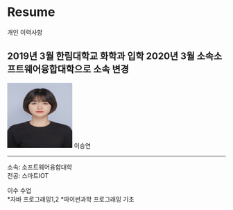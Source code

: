 # Resume
개인 이력사항   

2019년 3월 한림대학교 화학과 입학
2020년 3월 소속소프트웨어융합대학으로 소속 변경
---
<img src = 증명사진(고화질).jpg height=150 width=150>
 이승연
 
 ---

소속: 소프트웨어융합대학   
전공: 스마트IOT

이수 수업   
*자바 프로그래밍1,2
*파이썬과학 프로그래밍 기초
